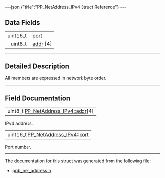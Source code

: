 ---json {"title":"PP_NetAddress_IPv4 Struct Reference"} ---

## Data Fields

<table><tbody><tr class="odd"><td style="text-align: right;">uint16_t </td><td><a href="/docs/native-client/pepper_beta/c/struct_p_p___net_address___i_pv4#a2357e390da5fdf3d57239b5af50a184d" class="el">port</a></td></tr><tr class="even"><td style="text-align: right;">uint8_t </td><td><a href="/docs/native-client/pepper_beta/c/struct_p_p___net_address___i_pv4#a075897f0f5212cce73a114ab4c96775d" class="el">addr</a> [4]</td></tr></tbody></table>

---

<span id="details" class="anchor" style="margin: 0;"></span>

## Detailed Description

All members are expressed in network byte order.

---

## Field Documentation

<span id="a075897f0f5212cce73a114ab4c96775d" class="anchor" style="margin: 0;"></span>

<table><tbody><tr class="odd"><td>uint8_t <a href="/docs/native-client/pepper_beta/c/struct_p_p___net_address___i_pv4#a075897f0f5212cce73a114ab4c96775d" class="el">PP_NetAddress_IPv4::addr</a>[4]</td></tr></tbody></table>

IPv4 address.

<span id="a2357e390da5fdf3d57239b5af50a184d" class="anchor" style="margin: 0;"></span>

<table><tbody><tr class="odd"><td>uint16_t <a href="/docs/native-client/pepper_beta/c/struct_p_p___net_address___i_pv4#a2357e390da5fdf3d57239b5af50a184d" class="el">PP_NetAddress_IPv4::port</a></td></tr></tbody></table>

Port number.

---

The documentation for this struct was generated from the following file:

- <a href="/docs/native-client/pepper_beta/c/ppb__net__address_8h/" class="el">ppb_net_address.h</a>
